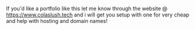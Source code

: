 If you'd like a portfolio like this let me know through the website @ https://www.colaslush.tech and i will get you setup with one for very cheap and help with hosting and domain names!
